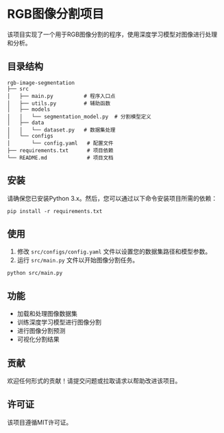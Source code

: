 # RGB图像分割项目

该项目实现了一个用于RGB图像分割的程序，使用深度学习模型对图像进行处理和分析。

## 目录结构

```
rgb-image-segmentation
├── src
│   ├── main.py          # 程序入口点
│   ├── utils.py         # 辅助函数
│   ├── models
│   │   └── segmentation_model.py  # 分割模型定义
│   ├── data
│   │   └── dataset.py   # 数据集处理
│   └── configs
│       └── config.yaml   # 配置文件
├── requirements.txt      # 项目依赖
└── README.md             # 项目文档
```

## 安装

请确保您已安装Python 3.x。然后，您可以通过以下命令安装项目所需的依赖：

```
pip install -r requirements.txt
```

## 使用

1. 修改 `src/configs/config.yaml` 文件以设置您的数据集路径和模型参数。
2. 运行 `src/main.py` 文件以开始图像分割任务。

```
python src/main.py
```

## 功能

- 加载和处理图像数据集
- 训练深度学习模型进行图像分割
- 进行图像分割预测
- 可视化分割结果

## 贡献

欢迎任何形式的贡献！请提交问题或拉取请求以帮助改进该项目。

## 许可证

该项目遵循MIT许可证。
